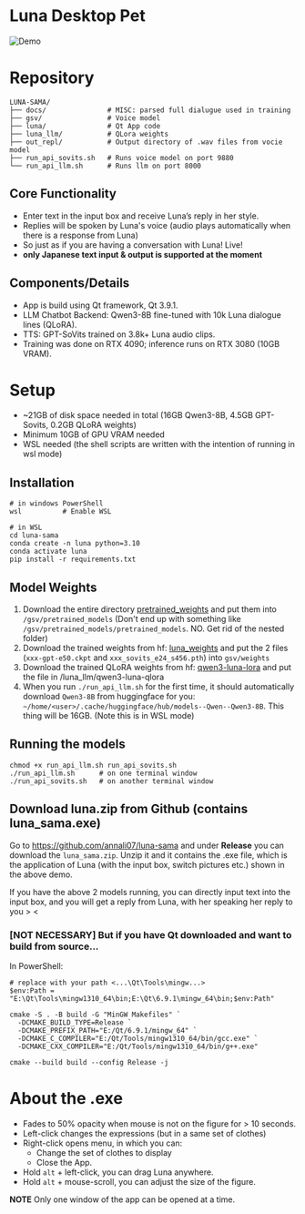 # Luna Desktop Pet

![Demo](docs/readme/luna_demo.gif)

# Repository
```
LUNA-SAMA/
├── docs/               # MISC: parsed full dialugue used in training
├── gsv/                # Voice model 
├── luna/               # Qt App code
├── luna_llm/           # QLora weights
├── out_repl/           # Output directory of .wav files from vocie model
├── run_api_sovits.sh   # Runs voice model on port 9880 
└── run_api_llm.sh      # Runs llm on port 8000
```

## Core Functionality
- Enter text in the input box and receive Luna’s reply in her style.  
- Replies will be spoken by Luna's voice (audio plays automatically when there is a response from Luna)
- So just as if you are having a conversation with Luna! Live!
- **only Japanese text input & output is supported at the moment**

## Components/Details
- App is build using Qt framework, Qt 3.9.1.
- LLM Chatbot Backend: Qwen3-8B fine-tuned with 10k Luna dialogue lines (QLoRA).  
- TTS: GPT-SoVits trained on 3.8k+ Luna audio clips.  
- Training was done on RTX 4090; inference runs on RTX 3080 (10GB VRAM).  


# Setup
- ~21GB of disk space needed in total (16GB Qwen3-8B, 4.5GB GPT-Sovits, 0.2GB QLoRA weights)
- Minimum 10GB of GPU VRAM needed
- WSL needed (the shell scripts are written with the intention of running in wsl mode)

## Installation
```
# in windows PowerShell
wsl          # Enable WSL

# in WSL
cd luna-sama
conda create -n luna python=3.10
conda activate luna
pip install -r requirements.txt
```

## Model Weights
1. Download the entire directory [pretrained_weights](https://huggingface.co/lj1995/GPT-SoVITS/tree/main) and put them into `/gsv/pretrained_models` (Don't end up with something like `/gsv/pretrained_models/pretrained_models`. NO. Get rid of the nested folder)
2. Download the trained weights from hf: [luna_weights](https://huggingface.co/nanax14/luna-sama/tree/main) and put the 2 files (`xxx-gpt-e50.ckpt` and `xxx_sovits_e24_s456.pth`) into `gsv/weights`
3. Download the trained QLoRA weights from hf: [qwen3-luna-lora](https://huggingface.co/nanax14/luna-sama/tree/main) and put the file in /luna_llm/qwen3-luna-qlora
4. When you run `./run_api_llm.sh` for the first time, it should automatically download `Qwen3-8B` from huggingface for you: `~/home/<user>/.cache/huggingface/hub/models--Qwen--Qwen3-8B`. This thing will be 16GB. (Note this is in WSL mode)


## Running the models
```
chmod +x run_api_llm.sh run_api_sovits.sh
./run_api_llm.sh      # on one terminal window 
./run_api_sovits.sh   # on another terminal window
```

## Download luna.zip from Github (contains luna_sama.exe)
Go to https://github.com/annali07/luna-sama and under **Release** you can download the `luna_sama.zip`. Unzip it and it contains the .exe file, which is the application of Luna (with the input box, switch pictures etc.) shown in the above demo. 

If you have the above 2 models running, you can directly input text into the input box, and you will get a reply from Luna, with her speaking her reply to you > <

### [NOT NECESSARY] But if you have Qt downloaded and want to build from source...
In PowerShell:
```
# replace with your path <...\Qt\Tools\mingw...>
$env:Path = "E:\Qt\Tools\mingw1310_64\bin;E:\Qt\6.9.1\mingw_64\bin;$env:Path"

cmake -S . -B build -G "MinGW Makefiles" `
  -DCMAKE_BUILD_TYPE=Release `
  -DCMAKE_PREFIX_PATH="E:/Qt/6.9.1/mingw_64" `
  -DCMAKE_C_COMPILER="E:/Qt/Tools/mingw1310_64/bin/gcc.exe" `
  -DCMAKE_CXX_COMPILER="E:/Qt/Tools/mingw1310_64/bin/g++.exe"

cmake --build build --config Release -j
```

# About the .exe
- Fades to 50% opacity when mouse is not on the figure for > 10 seconds. 
- Left-click changes the expressions (but in a same set of clothes)
- Right-click opens menu, in which you can:
  - Change the set of clothes to display
  - Close the App. 
- Hold `alt` + left-click, you can drag Luna anywhere. 
- Hold `alt` + mouse-scroll, you can adjust the size of the figure. 


**NOTE** Only one window of the app can be opened at a time. 
